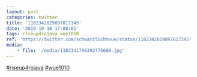 ```yaml
---
layout: post
categories: twitter
title: '1182342029097017345'
date: '2019-10-10 17:08:01'
tags: riseup4rojava wue1010
ref: 'https://twitter.com/schwarzlichtwue/status/1182342029097017345'
media:
    - file: '/media/1182341796392775680.jpg'
---
```

[#riseup4rojava](/t/riseup4rojava) [#wue1010](/t/wue1010)  